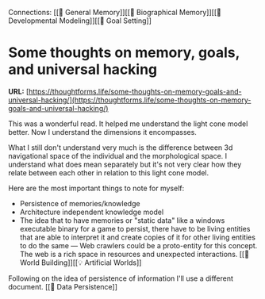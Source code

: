 
Connections:
[[🧩 General Memory]][[🧩 Biographical Memory]][[🧩 Developmental Modeling]][[🧩 Goal Setting]]

# Some thoughts on memory, goals, and universal hacking

**URL:** [https://thoughtforms.life/some-thoughts-on-memory-goals-and-universal-hacking/](https://thoughtforms.life/some-thoughts-on-memory-goals-and-universal-hacking/)

This was a wonderful read. It helped me understand the light cone model better. Now I understand the dimensions it encompasses. 

What I still don't understand very much is the difference between 3d navigational space of the individual and the morphological space. I understand what does mean separately but it's not very clear how they relate between each other in relation to this light cone model.

Here are the most important things to note for myself:
- Persistence of memories/knowledge
- Architecture independent knowledge model
- The idea that to have memories or "static data" like a windows executable binary for a game to persist, there have to be living entities that are able to interpret it and create copies of it for other living entities to do the same — Web crawlers could be a proto-entity for this concept. The web is a rich space in resources and unexpected interactions. [[📝 World Building]][[💡 Artificial Worlds]]

Following on the idea of persistence of information I'll use a different document. [[📝 Data Persistence]]